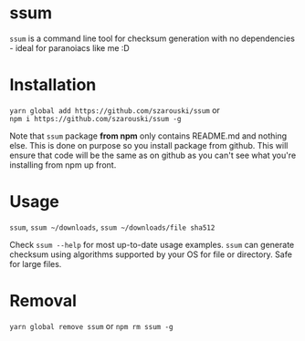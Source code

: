 # ssum

`ssum` is a command line tool for checksum generation with no dependencies - ideal for paranoiacs like me :D

# Installation

`yarn global add https://github.com/szarouski/ssum` or  
 `npm i https://github.com/szarouski/ssum -g`

Note that `ssum` package **from npm** only contains README.md and nothing else. This is done on purpose so you install package from github. This will ensure that code will be the same as on github as you can't see what you're installing from npm up front.

# Usage

`ssum`, `ssum ~/downloads`, `ssum ~/downloads/file sha512`

Check `ssum --help` for most up-to-date usage examples. `ssum` can generate checksum using algorithms supported by your OS for file or directory. Safe for large files.

# Removal

`yarn global remove ssum` or `npm rm ssum -g`
